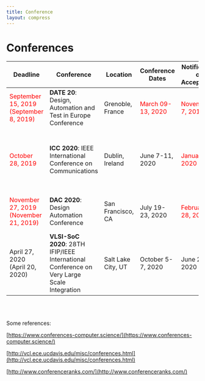 ```yaml
---
title: Conference
layout: compress
---
```


<style>
{% capture scss_sheet %}{% include style.scss %}{% endcapture %}
{{ scss_sheet | scssify }}
</style>

# Conferences

| Deadline                                                     | Conference                                                   | Location           | Conference Dates                         | Notification of Acceptance               | Camera  Ready                                                | Accepted Rate | C-Rank | Website                                      |
| ------------------------------------------------------------ | ------------------------------------------------------------ | ------------------ | ---------------------------------------- | ---------------------------------------- | ------------------------------------------------------------ | -------------------------------------- | ------ | -------------------------------------------- |
| <font color="red">September 15, 2019<br>(September 8, 2019)</font> | **DATE 20**: Design, Automation and Test in Europe Conference    | Grenoble, France   | <font color="red">March 09-13, 2020</font> | <font color="red">November 7, 2019</font>  | <font color="red"> November 28, 2019</font>                    |                                        | B      | [https://www.date-conference.com/](https://www.date-conference.com/)             |
| <font color="red">October 28, 2019</font>                      | **ICC 2020**: IEEE International Conference on Communications    | Dublin, Ireland    | June 7-11, 2020                          | <font color="red">January 27, 2020</font>  | <font color="red">March 02, 2020 (Symposium Papers)<br>March 13, 2020 (Workshop Papers)</font> |                                        | B      | [https://icc2020.ieee-icc.org/](https://icc2020.ieee-icc.org/)                |
| <font color="red">November 27, 2019<br>(November 21, 2019)</font> | **DAC 2020**: Design Automation Conference                       | San Francisco, CA  | July 19-23, 2020                         | <font color="red">February 28, 2020</font> |                                                              | DAC 2020: 23% (228 accepted)           | A1     | [https://www.dac.com/](https://www.dac.com/)                        |
| April 27, 2020<br>(April 20, 2020)                              | **VLSI-SoC 2020**: 28TH IFIP/IEEE International Conference on Very Large Scale Integration | Salt Lake City, UT | October 5-7, 2020                        | June 22, 2020                            | July 13, 2020                                                |                                        | B3     | [https://sites.google.com/view/vlsi-soc-2020/](https://sites.google.com/view/vlsi-soc-2020/) |


<br>
<br>

Some references:

[https://www.conferences-computer.science/](https://www.conferences-computer.science/)

[http://vcl.ece.ucdavis.edu/misc/conferences.html](http://vcl.ece.ucdavis.edu/misc/conferences.html)

[http://www.conferenceranks.com/](http://www.conferenceranks.com/)

